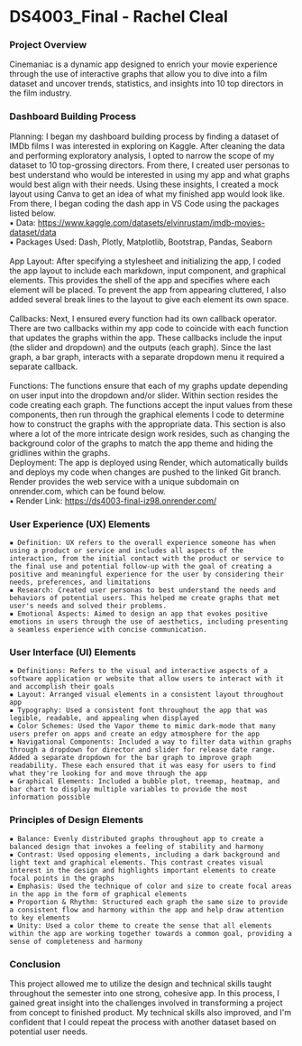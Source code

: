 # DS4003_Final - Rachel Cleal 

### Project Overview
Cinemaniac is a dynamic app designed to enrich your movie experience through the use of interactive graphs that allow you to dive into a film dataset and uncover trends, statistics, and insights into 10 top directors in the film industry. 

### Dashboard Building Process
Planning: I began my dashboard building process by finding a dataset of IMDb films I was interested in exploring on Kaggle. After cleaning the data and performing exploratory analysis, I opted to narrow the scope of my dataset to 10 top-grossing directors. From there, I created user personas to best understand who would be interested in using my app and what graphs would best align with their needs. Using these insights, I created a mock layout using Canva to get an idea of what my finished app would look like. From there, I began coding the dash app in VS Code using the packages listed below.<br>
▪ Data: https://www.kaggle.com/datasets/elvinrustam/imdb-movies-dataset/data<br>
 ▪ Packages Used: Dash, Plotly, Matplotlib, Bootstrap, Pandas, Seaborn<br />  
App Layout: After specifying a stylesheet and initializing the app, I coded the app layout to include each markdown, input component, and graphical elements. This provides the shell of the app and specifies where each element will be placed. To prevent the app from appearing cluttered, I also added several break lines to the layout to give each element its own space.<br>  
Callbacks: Next, I ensured every function had its own callback operator. There are two callbacks within my app code to coincide with each function that updates the graphs within the app. These callbacks include the input (the slider and dropdown) and the outputs (each graph).  Since the last graph, a bar graph, interacts with a separate dropdown menu it required a separate callback.<br>  
Functions: The functions ensure that each of my graphs update depending on user input into the dropdown and/or slider. Within section resides the code creating each graph. The functions accept the input values from these components, then run through the graphical elements I code to determine how to construct the graphs with the appropriate data. This section is also where a lot of the more intricate design work resides, such as changing the background color of the graphs to match the app theme and hiding the gridlines within the graphs.<br>
Deployment: The app is deployed using Render, which automatically builds and deploys my code when changes are pushed to the linked Git branch. Render provides the web service with a unique subdomain on onrender.com, which can be found below.<br>
	▪ Render Link: https://ds4003-final-iz98.onrender.com/<br>

### User Experience (UX) Elements 
	▪ Definition: UX refers to the overall experience someone has when using a product or service and includes all aspects of the interaction, from the initial contact with the product or service to the final use and potential follow-up with the goal of creating a positive and meaningful experience for the user by considering their needs, preferences, and limitations
	▪ Research: Created user personas to best understand the needs and behaviors of potential users. This helped me create graphs that met user's needs and solved their problems.
	▪ Emotional Aspects: Aimed to design an app that evokes positive emotions in users through the use of aesthetics, including presenting a seamless experience with concise communication. 

### User Interface (UI) Elements 
	▪ Definitions: Refers to the visual and interactive aspects of a software application or website that allow users to interact with it and accomplish their goals
	▪ Layout: Arranged visual elements in a consistent layout throughout app
	▪ Typography: Used a consistent font throughout the app that was legible, readable, and appealing when displayed
	▪ Color Schemes: Used the Vapor theme to mimic dark-mode that many users prefer on apps and create an edgy atmosphere for the app
	▪ Navigational Components: Included a way to filter data within graphs through a dropdown for director and slider for release date range. Added a separate dropdown for the bar graph to improve graph readability. These each ensured that it was easy for users to find what they're looking for and move through the app
	▪ Graphical Elements: Included a bubble plot, treemap, heatmap, and bar chart to display multiple variables to provide the most information possible

 ### Principles of Design Elements
	▪ Balance: Evenly distributed graphs throughout app to create a balanced design that invokes a feeling of stability and harmony
	▪ Contrast: Used opposing elements, including a dark background and light text and graphical elements. This contrast creates visual interest in the design and highlights important elements to create focal points in the graphs
	▪ Emphasis: Used the technique of color and size to create focal areas in the app in the form of graphical elements
	▪ Proportion & Rhythm: Structured each graph the same size to provide a consistent flow and harmony within the app and help draw attention to key elements
	▪ Unity: Used a color theme to create the sense that all elements within the app are working together towards a common goal, providing a sense of completeness and harmony

### Conclusion
This project allowed me to utilize the design and technical skills taught throughout the semester into one strong, cohesive app. In this process, I gained great insight into the challenges involved in transforming a project from concept to finished product. My technical skills also improved, and I'm confident that I could repeat the process with another dataset based on potential user needs.
